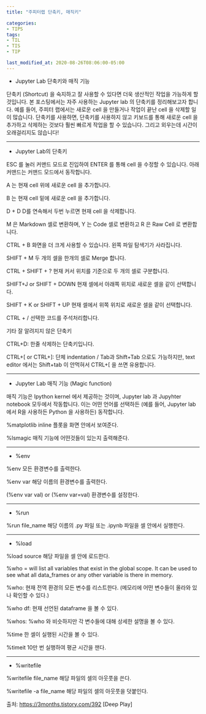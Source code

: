 ```yaml
---
title: "주피터랩 단축키, 매직키"

categories:
- TIPS
tags:
- TIL
- TIS
- TIP

last_modified_at: 2020-08-26T08:06:00-05:00
---
```


* Jupyter Lab 단축키와 매직 기능

단축키 (Shortcut) 을 숙지하고 잘 사용할 수 있다면 더욱 생산적인 작업을 가능하게 할 것입니다. 본 포스팅에서는 자주 사용하는 Jupyter lab 의 단축키를 정리해보고자 합니다. 예를 들어, 주피터 랩에서는 새로운 cell 을 만들거나 작업이 끝난 cell 을 삭제할 일이 많습니다. 단축키를 사용하면, 단축키를 사용하지 않고 키보드를 통해 새로운 cell 을 추가하고 삭제하는 것보다 훨씬 빠르게 작업을 할 수 있습니다. 그리고 외우는데 시간이 오래걸리지도 않습니다!


---

* Jupyter Lab의 단축키

ESC  를 눌러 커맨드 모드로 진입하여 ENTER 를 통해 cell 을 수정할 수 있습니다. 아래 커맨드는 커맨드 모드에서 동작합니다. 

A 는 현재 cell 위에 새로운 cell 을 추가합니다.

B 는 현재 cell 밑에 새로운 cell 을 추가합니다.

D + D D를 연속해서 두번 누르면 현재 cell 을 삭제합니다. 

M 은 Markdown 셀로 변환하며, Y 는 Code 셀로 변환하고  R 은 Raw Cell 로 변환합니다.

CTRL + B 화면을 더 크게 사용할 수 있습니다. 왼쪽 파일 탐색기가 사라집니다.

SHIFT + M 두 개의 셀을 한개의 셀로 Merge 합니다.

CTRL + SHIFT + ? 현재 커서 위치를 기준으로 두 개의 셀로 구분합니다. 

SHIFT+J or SHIFT + DOWN 현재 셀에서 아래쪽 위치로 새로운 셀을 같이 선택합니다. 

SHIFT + K or SHIFT + UP 현재 셀에서 위쪽 위치로 새로운 셀을 같이 선택합니다. 

CTRL + / 선택한 코드를 주석처리합니다.

기타 잘 알려지지 않은 단축키

CTRL+D: 한줄 삭제하는 단축키입니다. 

CTRL+[ or CTRL+]: 단체 indentation / Tab과 Shift+Tab 으로도 가능하지만, text editor 에서는 Shift+tab 이 안먹혀서 CTRL+[ 을 쓰면 유용합니다.  

---

* Jupyter Lab 매직 기능 (Magic function)

매직 기능은 Ipython kernel 에서 제공하는 것이며, Jupyter lab 과 Jupyhter notebook 모두에서 작동합니다. 이는 어떤 언어를 선택하든 (예를 들어, Jupyter lab 에서 R을 사용하든 Python 을 사용하든) 동작합니다.


%matplotlib inline 플롯을 화면 안에서 보여준다.

%lsmagic 매직 기능에 어떤것들이 있는지 출력해준다. 

---

* %env 


%env 모든 환경변수를 출력한다.

%env var 해당 이름의 환경변수를 출력한다.

(%env var val) or (%env var=val) 환경변수를 설정한다.

---

* %run 


%run file_name 해당 이름의 .py 파일 또는 .ipynb 파일을 셀 안에서 실행한다. 

---

* %load 


%load source 해당 파일을 셀 안에 로드한다.

%who = will list all variables that exist in the global scope. It can be used to see what all data_frames or any other variable is there in memory. 

%who: 현재 전역 환경의 모든 변수를 리스트한다. (메모리에 어떤 변수들이 올라와 있나 확인할 수 있다.)

%who df: 현재 선언된 dataframe 을 볼 수 있다. 

%whos: %who 와 비슷하지만 각 변수들에 대해 상세한 설명을 볼 수 있다. 

%time 한 셀이 실행된 시간을 볼 수 있다. 

%timeit 10만 번 실행하여 평균 시간을 잰다. 

---

* %writefile 



%writefile file_name 해당 파일의 셀의 아웃풋을 쓴다.

%writefile -a file_name 해당 파일의 셀의 아웃풋을 덧붙인다.


출처: https://3months.tistory.com/392 [Deep Play]
